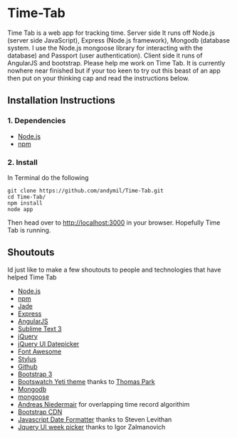 Time-Tab
========

Time Tab is a web app for tracking time. Server side It runs off Node.js (server side JavaScript), Express (Node.js framework), Mongodb (database system. I use the Node.js mongoose library for interacting with the database) and Passport (user authentication). Client side it runs of AngularJS and bootstrap. Please help me work on Time Tab. It is currently nowhere near finished but if your too keen to try out this beast of an app then put on your thinking cap and read the instructions below.

Installation Instructions
-------------------------

### 1. Dependencies

+ [Node.js](http://nodejs.org/)
+ [npm](http://www.npmjs.org/)


### 2. Install

In Terminal do the following

	git clone https://github.com/andymil/Time-Tab.git
	cd Time-Tab/
	npm install
	node app

Then head over to [http://localhost:3000](http://localhost:3000) in your browser. Hopefully Time Tab is running.

Shoutouts
---------

Id just like to make a few shoutouts to people and technologies that have helped Time Tab

+ [Node.js](http://nodejs.org/)
+ [npm](http://www.npmjs.org/)
+ [Jade](http://jade-lang.com/)
+ [Express](http://expressjs.com/)
+ [AngularJS](http://angularjs.org/)
+ [Sublime Text 3](http://www.sublimetext.com/3)
+ [jQuery](http://jquery.com/)
+ [jQuery UI Datepicker](http://jqueryui.com/datepicker/)
+ [Font Awesome](http://fortawesome.github.io/Font-Awesome/)
+ [Stylus](http://learnboost.github.io/stylus/)
+ [Github](http://github.com/)
+ [Bootstrap 3](http://getbootstrap.com/)
+ [Bootswatch Yeti theme](http://bootswatch.com/) thanks to [Thomas Park](http://thomaspark.me/)
+ [Mongodb](http://www.mongodb.org/)
+ [mongoose](http://mongoosejs.com/)
+ [Andreas Niedermair](http://andreas.niedermair.name/) for overlapping time record algorithim
+ [Bootstrap CDN](http://www.bootstrapcdn.com/)
+ [Javascript Date Formatter](http://blog.stevenlevithan.com/archives/date-time-format) thanks to Steven Levithan
+ [Jquery UI week picker](http://www.tikalk.com/incubator/week-picker-using-jquery-ui-datepicker) thanks to Igor Zalmanovich